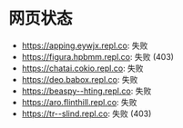 # 网页状态
- https://apping.eywjx.repl.co: 失败
- https://figura.hpbmm.repl.co: 失败 (403)
- https://chatai.cokio.repl.co: 失败
- https://deo.babox.repl.co: 失败
- https://beaspy--hting.repl.co: 失败
- https://aro.flinthill.repl.co: 失败
- https://tr--slind.repl.co: 失败 (403)
